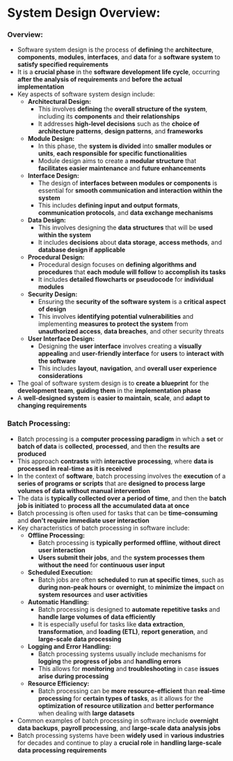 # System Design Overview:

### Overview:
* Software system design is the process of **defining** the **architecture**, **components**, **modules**, 
  **interfaces**, and **data** for a **software system** to **satisfy specified requirements**
* It is a **crucial phase** in the **software development life cycle**, occurring **after the analysis of requirements** 
  and **before the actual implementation**
* Key aspects of software system design include:
  * **Architectural Design:**
    * This involves **defining** the **overall structure of the system**, including its **components** and **their 
      relationships**
    * It addresses **high-level decisions** such as the **choice of architecture patterns**, **design patterns**, and 
      **frameworks**
  * **Module Design:**
    * In this phase, the **system is divided** into **smaller modules or units**, **each responsible for specific 
      functionalities**
    * Module design aims to create a **modular structure** that **facilitates easier maintenance** and **future 
      enhancements**
  * **Interface Design:**
    * The design of **interfaces between modules or components** is essential for **smooth communication and 
      interaction within the system**
    * This includes **defining input and output formats**, **communication protocols**, and **data exchange mechanisms**
  * **Data Design:**
    * This involves designing the **data structures** that will be **used within the system**
    * It includes **decisions** about **data storage**, **access methods**, and **database design if applicable**
  * **Procedural Design:**
    * Procedural design focuses on **defining algorithms and procedures** that **each module will follow** to 
      **accomplish its tasks**
    * It includes **detailed flowcharts or pseudocode** for **individual modules**
  * **Security Design:**
    * Ensuring the **security of the software system** is a **critical aspect of design**
    * This involves **identifying potential vulnerabilities** and implementing **measures to protect the system** from 
      **unauthorized access**, **data breaches**, and other security threats
  * **User Interface Design:**
    * Designing the **user interface** involves creating a **visually appealing** and **user-friendly interface** for 
      **users** to **interact with the software**
    * This includes **layout**, **navigation**, and **overall user experience considerations**
* The goal of software system design is to **create a blueprint** for the **development team**, **guiding them** in the 
  **implementation phase**
* A **well-designed system** is **easier to maintain**, **scale**, and **adapt to changing requirements**

### Batch Processing:
* Batch processing is a **computer processing paradigm** in which a **set** or **batch of data** is **collected**, 
  **processed**, and then the **results are produced**
* This approach **contrasts** with **interactive processing**, where **data is processed in real-time as it is 
  received**
* In the context of **software**, batch processing involves the **execution** of a **series of programs or scripts** 
  that are **designed to process large volumes of data without manual intervention**
* The data is **typically collected over a period of time**, and then the **batch job is initiated** to **process all 
  the accumulated data at once**
* Batch processing is often used for tasks that can be **time-consuming** and **don't require immediate user 
  interaction**
* Key characteristics of batch processing in software include:
  * **Offline Processing:**
    * Batch processing is **typically performed offline**, **without direct user interaction**
    * **Users submit their jobs**, and the **system processes them without the need** for **continuous user input**
  * **Scheduled Execution:**
    * Batch jobs are often **scheduled** to **run at specific times**, such as **during non-peak hours** or 
      **overnight**, to **minimize the impact** on **system resources** and **user activities**
  * **Automatic Handling:**
    * Batch processing is designed to **automate repetitive tasks** and **handle large volumes of data efficiently**
    * It is especially useful for tasks like **data extraction**, **transformation**, and **loading (ETL)**, **report 
      generation**, and **large-scale data processing**
  * **Logging and Error Handling:**
    * Batch processing systems usually include mechanisms for **logging** the **progress of jobs** and **handling 
      errors**
    * This allows for **monitoring** and **troubleshooting** in case **issues arise during processing**
  * **Resource Efficiency:**
    * Batch processing can be **more resource-efficient** than **real-time processing** for **certain types of 
      tasks**, as it allows for the **optimization of resource utilization** and **better performance** when dealing 
      with **large datasets**
* Common examples of batch processing in software include **overnight data backups**, **payroll processing**, and 
  **large-scale data analysis jobs**
* Batch processing systems have been **widely used** in **various industries** for decades and continue to play a 
  **crucial role** in **handling large-scale data processing requirements**